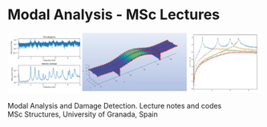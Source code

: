 # Modal Analysis - MSc Lectures

<div align="center">
    <img src="Portada.png" width="800px"</img> 
</div>


Modal Analysis and Damage Detection. Lecture notes and codes <br />
MSc Structures, University of Granada, Spain

